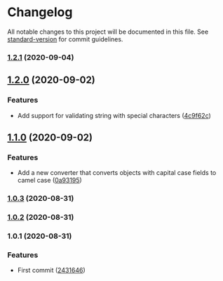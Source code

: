 # Changelog

All notable changes to this project will be documented in this file. See [standard-version](https://github.com/conventional-changelog/standard-version) for commit guidelines.

### [1.2.1](https://github.com/nicolasdao/puffy/compare/v1.2.0...v1.2.1) (2020-09-04)

## [1.2.0](https://github.com/nicolasdao/puffy/compare/v1.1.0...v1.2.0) (2020-09-02)


### Features

* Add support for validating string with special characters ([4c9f62c](https://github.com/nicolasdao/puffy/commit/4c9f62c8694b1f27e218c5f91ca4615c1c3fe5fe))

## [1.1.0](https://github.com/nicolasdao/puffy/compare/v1.0.3...v1.1.0) (2020-09-02)


### Features

* Add a new converter that converts objects with capital case fields to camel case ([0a93195](https://github.com/nicolasdao/puffy/commit/0a93195f127dab52b4af55b98fc14d99b63a19f1))

### [1.0.3](https://github.com/nicolasdao/puffy/compare/v1.0.2...v1.0.3) (2020-08-31)

### [1.0.2](https://github.com/nicolasdao/puffy/compare/v1.0.1...v1.0.2) (2020-08-31)

### 1.0.1 (2020-08-31)


### Features

* First commit ([2431646](https://github.com/nicolasdao/puffy/commit/2431646c6694997b6d1f3679cdc8ac9751d06fb6))
